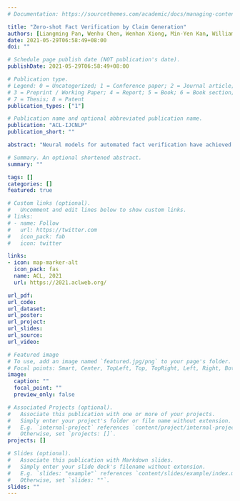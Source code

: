 ```yaml
---
# Documentation: https://sourcethemes.com/academic/docs/managing-content/

title: "Zero-shot Fact Verification by Claim Generation"
authors: [Liangming Pan, Wenhu Chen, Wenhan Xiong, Min-Yen Kan, William Yang Wang]
date: 2021-05-29T06:58:49+08:00
doi: ""

# Schedule page publish date (NOT publication's date).
publishDate: 2021-05-29T06:58:49+08:00

# Publication type.
# Legend: 0 = Uncategorized; 1 = Conference paper; 2 = Journal article;
# 3 = Preprint / Working Paper; 4 = Report; 5 = Book; 6 = Book section;
# 7 = Thesis; 8 = Patent
publication_types: ["1"]

# Publication name and optional abbreviated publication name.
publication: "ACL-IJCNLP"
publication_short: ""

abstract: "Neural models for automated fact verification have achieved promising results thanks to the availability of large, human-annotated datasets. However, for each new domain that requires fact verification, creating a dataset by manually writing claims and linking them to their supporting evidence is expensive. We develop QACG, a framework for training a robust fact verification model by using automatically-generated claims that can be supported, refuted, or not verifiable from evidence from Wikipedia. QACG generates question-answer pairs from the evidence and then convert them into different types of claims. Experiments on the FEVER dataset show QACG framework significantly reduces the demand for human-annotated training data. On a zero-shot scenario, QACG improves a RoBERTa model's F1 from 50% to 77%, equivalent performance to over 2K manually-curated examples. "

# Summary. An optional shortened abstract.
summary: ""

tags: []
categories: []
featured: true

# Custom links (optional).
#   Uncomment and edit lines below to show custom links.
# links:
# - name: Follow
#   url: https://twitter.com
#   icon_pack: fab
#   icon: twitter

links:
- icon: map-marker-alt
  icon_pack: fas
  name: ACL, 2021
  url: https://2021.aclweb.org/

url_pdf:
url_code:
url_dataset:
url_poster:
url_project:
url_slides:
url_source:
url_video:

# Featured image
# To use, add an image named `featured.jpg/png` to your page's folder. 
# Focal points: Smart, Center, TopLeft, Top, TopRight, Left, Right, BottomLeft, Bottom, BottomRight.
image:
  caption: ""
  focal_point: ""
  preview_only: false

# Associated Projects (optional).
#   Associate this publication with one or more of your projects.
#   Simply enter your project's folder or file name without extension.
#   E.g. `internal-project` references `content/project/internal-project/index.md`.
#   Otherwise, set `projects: []`.
projects: []

# Slides (optional).
#   Associate this publication with Markdown slides.
#   Simply enter your slide deck's filename without extension.
#   E.g. `slides: "example"` references `content/slides/example/index.md`.
#   Otherwise, set `slides: ""`.
slides: ""
---
```


